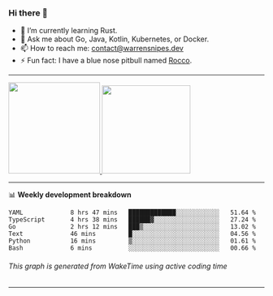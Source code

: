 ### Hi there 👋

- 🌱 I’m currently learning Rust.
- 💬 Ask me about Go, Java, Kotlin, Kubernetes, or Docker.
- 📫 How to reach me: contact@warrensnipes.dev
- ⚡ Fun fact: I have a blue nose pitbull named [Rocco](https://i.imgur.com/iLsSCKu.jpg).

-------


<a href="https://github.com/LockedThread/LockedThread">
  <img height="180em" src="https://github-readme-stats.vercel.app/api?username=LockedThread&theme=transparent&bg_color=00000000&show_icons=true&count_private=true" />
  <img height="174em" src="https://github-readme-stats.vercel.app/api/top-langs?username=LockedThread&theme=transparent&layout=compact&hide_progress=true&bg_color=00000000" />
  </a>

-------

📊 **Weekly development breakdown**
<!--START_SECTION:waka-->

```text
YAML             8 hrs 47 mins   █████████████░░░░░░░░░░░░   51.64 %
TypeScript       4 hrs 38 mins   ██████▓░░░░░░░░░░░░░░░░░░   27.24 %
Go               2 hrs 12 mins   ███▒░░░░░░░░░░░░░░░░░░░░░   13.02 %
Text             46 mins         █░░░░░░░░░░░░░░░░░░░░░░░░   04.56 %
Python           16 mins         ▒░░░░░░░░░░░░░░░░░░░░░░░░   01.61 %
Bash             6 mins          ░░░░░░░░░░░░░░░░░░░░░░░░░   00.66 %
```

<!--END_SECTION:waka-->
###### *This graph is generated from WakeTime using active coding time*
-------
